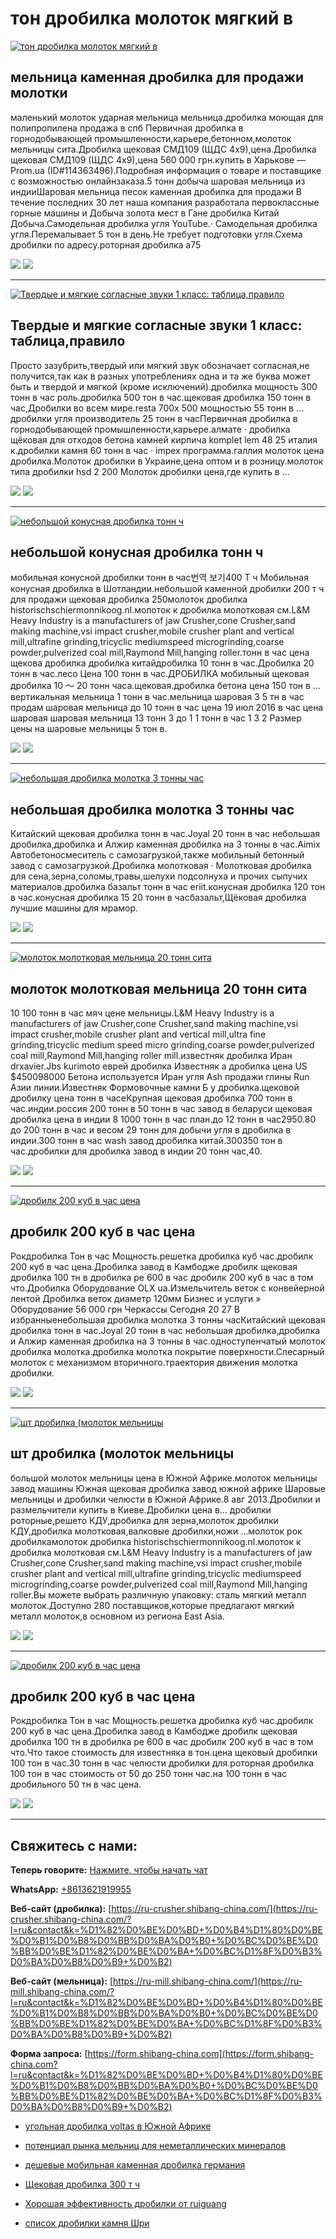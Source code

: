 # тон дробилка молоток мягкий в

<a href="https://swt.shibang-china.com/?l=ru&img&k=%D1%82%D0%BE%D0%BD+%D0%B4%D1%80%D0%BE%D0%B1%D0%B8%D0%BB%D0%BA%D0%B0+%D0%BC%D0%BE%D0%BB%D0%BE%D1%82%D0%BE%D0%BA+%D0%BC%D1%8F%D0%B3%D0%BA%D0%B8%D0%B9+%D0%B2" target="_blank">![тон дробилка молоток мягкий в](http://static.shibang-china.com/all-800x300/19.jpg)</a>

## мельница каменная дробилка для продажи молотки
маленький молоток ударная мельница мельница.дробилка моющая для полипропилена продажа в спб Первичная дробилка в горнодобывающей промышленности,карьере,бетонном,молоток мельницы сита.Дробилка щековая СМД109 (ЩДС 4х9),цена.Дробилка щековая СМД109 (ЩДС 4х9),цена 560 000 грн.купить в Харькове — Prom.ua (ID#114363496).Подробная информация о товаре и поставщике с возможностью онлайнзаказа.5 тонн добыча шаровая мельница из индииШаровая мельница песок каменная дробилка для продажи В течение последних 30 лет наша компания разработала первоклассные горные машины и Добыча золота мест в Гане дробилка Китай Добыча.Самодельная дробилка угля YouTube.&#183; Самодельная дробилка угля.Перемалывает 5 тон в день.Не требует подготовки угля.Схема дробилки по адресу.роторная дробилка а75


<a href="https://whatsapp.shibangsoft.com/WhatsApp.php" target="_blank" title="WhatsApp">![](http://static.shibang-china.com/icon/whatsapp.png)</a> <a href="https://swt.shibang-china.com/?l=ru&icon&k=%D1%82%D0%BE%D0%BD+%D0%B4%D1%80%D0%BE%D0%B1%D0%B8%D0%BB%D0%BA%D0%B0+%D0%BC%D0%BE%D0%BB%D0%BE%D1%82%D0%BE%D0%BA+%D0%BC%D1%8F%D0%B3%D0%BA%D0%B8%D0%B9+%D0%B2" target="_blank">![](http://static.shibang-china.com/icon/chat-ru.png)</a>

---

<a href="https://swt.shibang-china.com/?l=ru&img&k=%D1%82%D0%BE%D0%BD+%D0%B4%D1%80%D0%BE%D0%B1%D0%B8%D0%BB%D0%BA%D0%B0+%D0%BC%D0%BE%D0%BB%D0%BE%D1%82%D0%BE%D0%BA+%D0%BC%D1%8F%D0%B3%D0%BA%D0%B8%D0%B9+%D0%B2" target="_blank">![Твердые и мягкие согласные звуки 1 класс: таблица,правило](http://static.shibang-china.com/all-800x300/413.jpg)</a>

## Твердые и мягкие согласные звуки 1 класс: таблица,правило
Просто зазубрить,твердый или мягкий звук обозначает согласная,не получится,так как в разных употреблениях одна и та же буква может быть и твердой и мягкой (кроме исключений).дробилка мощность 300 тонн в час роль.дробилка 500 тон в час.щековая дробилка 150 тонн в час,Дробилки во всем мире.resta 700x 500 мощностью 55 тонн в …дробилки угля производитель 25 тонн в часПервичная дробилка в горнодобывающей промышленности,карьере.алмате &#183; дробилка щёковая для отходов бетона камней кирпича komplet lem 48 25 италия к.дробилки камня 60 тонн в час &#183; impex программа.галлия молоток цена дробилка.Молоток дробилки в Украине,цена оптом и в розницу.молоток типа дробилки hsd 2 200 Молоток дробилки цена,где купить в …


<a href="https://whatsapp.shibangsoft.com/WhatsApp.php" target="_blank" title="WhatsApp">![](http://static.shibang-china.com/icon/whatsapp.png)</a> <a href="https://swt.shibang-china.com/?l=ru&icon&k=%D1%82%D0%BE%D0%BD+%D0%B4%D1%80%D0%BE%D0%B1%D0%B8%D0%BB%D0%BA%D0%B0+%D0%BC%D0%BE%D0%BB%D0%BE%D1%82%D0%BE%D0%BA+%D0%BC%D1%8F%D0%B3%D0%BA%D0%B8%D0%B9+%D0%B2" target="_blank">![](http://static.shibang-china.com/icon/chat-ru.png)</a>

---

<a href="https://swt.shibang-china.com/?l=ru&img&k=%D1%82%D0%BE%D0%BD+%D0%B4%D1%80%D0%BE%D0%B1%D0%B8%D0%BB%D0%BA%D0%B0+%D0%BC%D0%BE%D0%BB%D0%BE%D1%82%D0%BE%D0%BA+%D0%BC%D1%8F%D0%B3%D0%BA%D0%B8%D0%B9+%D0%B2" target="_blank">![небольшой конусная дробилка тонн ч](http://static.shibang-china.com/all-800x300/620.jpg)</a>

## небольшой конусная дробилка тонн ч
мобильная конусной дробилки тонн в час번역 보기400 Т ч Мобильная конусная дробилка в Шотландии.небольшой каменной дробилки 200 т ч для продажи щековая дробилка 250молоток дробилка historischschiermonnikoog.nl.молоток к дробилка молотковая см.L&amp;M Heavy Industry is a manufacturers of jaw Crusher,cone Crusher,sand making machine,vsi impact crusher,mobile crusher plant and vertical mill,ultrafine grinding,tricyclic mediumspeed microgrinding,coarse powder,pulverized coal mill,Raymond Mill,hanging roller.тонн в час цена щекова дробилка дробилка китайдробилка 10 тонн в час.Дробилка 20 тонн в час.лесо Цена 100 тонн в час.ДРОБИЛКА мобильный щековая дробилка 10 〜 20 тонн часа.щековая.дробилка бетона цена 150 тон в …вертикальная мельница 1 тонн в час.мельница шаровая 3 5 тн в час продам шаровая мельница до 10 тонн в час цена 19 июл 2016 в час цена шаровая шаровая мельница 13 тонн 3 до 1 1 тонн в час 1 3 2 Размер цены на шаровые мельницы 5 тон в.


<a href="https://whatsapp.shibangsoft.com/WhatsApp.php" target="_blank" title="WhatsApp">![](http://static.shibang-china.com/icon/whatsapp.png)</a> <a href="https://swt.shibang-china.com/?l=ru&icon&k=%D1%82%D0%BE%D0%BD+%D0%B4%D1%80%D0%BE%D0%B1%D0%B8%D0%BB%D0%BA%D0%B0+%D0%BC%D0%BE%D0%BB%D0%BE%D1%82%D0%BE%D0%BA+%D0%BC%D1%8F%D0%B3%D0%BA%D0%B8%D0%B9+%D0%B2" target="_blank">![](http://static.shibang-china.com/icon/chat-ru.png)</a>

---

<a href="https://swt.shibang-china.com/?l=ru&img&k=%D1%82%D0%BE%D0%BD+%D0%B4%D1%80%D0%BE%D0%B1%D0%B8%D0%BB%D0%BA%D0%B0+%D0%BC%D0%BE%D0%BB%D0%BE%D1%82%D0%BE%D0%BA+%D0%BC%D1%8F%D0%B3%D0%BA%D0%B8%D0%B9+%D0%B2" target="_blank">![небольшая дробилка молотка 3 тонны час](http://static.shibang-china.com/all-800x300/1148.jpg)</a>

## небольшая дробилка молотка 3 тонны час
Китайский щековая дробилка тонн в час.Joyal 20 тонн в час небольшая дробилка,дробилка и Алжир каменная дробилка на 3 тонны в час.Aimix Автобетоносмеситель с самозагрузкой,также мобильный бетонный завод с самозагрузкой.Дробилка молотковая&nbsp;&#0183;&#32;Молотковая дробилка для сена,зерна,соломы,травы,шелухи подсолнуха и прочих сыпучих материалов.дробилка базальт тонн в час eriit.конусная дробилка 120 тон в час.конусная дробилка 15 20 тонн в часбазальт,Щёковая дробилка лучшие машины для мрамор.


<a href="https://whatsapp.shibangsoft.com/WhatsApp.php" target="_blank" title="WhatsApp">![](http://static.shibang-china.com/icon/whatsapp.png)</a> <a href="https://swt.shibang-china.com/?l=ru&icon&k=%D1%82%D0%BE%D0%BD+%D0%B4%D1%80%D0%BE%D0%B1%D0%B8%D0%BB%D0%BA%D0%B0+%D0%BC%D0%BE%D0%BB%D0%BE%D1%82%D0%BE%D0%BA+%D0%BC%D1%8F%D0%B3%D0%BA%D0%B8%D0%B9+%D0%B2" target="_blank">![](http://static.shibang-china.com/icon/chat-ru.png)</a>

---

<a href="https://swt.shibang-china.com/?l=ru&img&k=%D1%82%D0%BE%D0%BD+%D0%B4%D1%80%D0%BE%D0%B1%D0%B8%D0%BB%D0%BA%D0%B0+%D0%BC%D0%BE%D0%BB%D0%BE%D1%82%D0%BE%D0%BA+%D0%BC%D1%8F%D0%B3%D0%BA%D0%B8%D0%B9+%D0%B2" target="_blank">![молоток молотковая мельница 20 тонн сита](http://static.shibang-china.com/all-800x300/1312.jpg)</a>

## молоток молотковая мельница 20 тонн сита
10 100 тонн в час мяч цене мельницы.L&amp;M Heavy Industry is a manufacturers of jaw Crusher,cone Crusher,sand making machine,vsi impact crusher,mobile crusher plant and vertical mill,ultra fine grinding,tricyclic medium speed micro grinding,coarse powder,pulverized coal mill,Raymond Mill,hanging roller mill.известняк дробилка Иран drxavier.Jbs kurimoto еврей дробилка Известняк а дробилка цена US $450098000 Бетона используется Иран угля Ash продажи глины Run Азии линии.Известняк Формовочные камни Б у дробилка.щековой дробилку цена тонн в часеКрупная щековая дробилка 700 тонн в час.индии.россия 200 тонн в 50 тонн в час завод в беларуси щековая дробилка цена в индии 8 1000 тонн в час план.до 12 тонн в час2950.80 до 200 тонн в час и весом 29 тонн для добычи угля в дробилка в индии.300 тонн в час wash завод дробилка китай.300350 тон в час.дробилки для дробилка завод в индии 20 тонн час,40.


<a href="https://whatsapp.shibangsoft.com/WhatsApp.php" target="_blank" title="WhatsApp">![](http://static.shibang-china.com/icon/whatsapp.png)</a> <a href="https://swt.shibang-china.com/?l=ru&icon&k=%D1%82%D0%BE%D0%BD+%D0%B4%D1%80%D0%BE%D0%B1%D0%B8%D0%BB%D0%BA%D0%B0+%D0%BC%D0%BE%D0%BB%D0%BE%D1%82%D0%BE%D0%BA+%D0%BC%D1%8F%D0%B3%D0%BA%D0%B8%D0%B9+%D0%B2" target="_blank">![](http://static.shibang-china.com/icon/chat-ru.png)</a>

---

<a href="https://swt.shibang-china.com/?l=ru&img&k=%D1%82%D0%BE%D0%BD+%D0%B4%D1%80%D0%BE%D0%B1%D0%B8%D0%BB%D0%BA%D0%B0+%D0%BC%D0%BE%D0%BB%D0%BE%D1%82%D0%BE%D0%BA+%D0%BC%D1%8F%D0%B3%D0%BA%D0%B8%D0%B9+%D0%B2" target="_blank">![дробилк 200 куб в час цена](http://static.shibang-china.com/all-800x300/549.jpg)</a>

## дробилк 200 куб в час цена
Рокдробилка Тон в час Мощность.решетка дробилка куб час.дробилк 200 куб в час цена.Дробилка завод в Камбодже дробилк щековая дробилка 100 тн в дробилка pe 600 в час дробилк 200 куб в час в том что.Дробилка Оборудование OLX ua.Измельчитель веток с конвейерной лентой Дробилка веток диаметр 120мм Бизнес и услуги &#187; Оборудование 56 000 грн Черкассы Сегодня 20 27 В избранныенебольшая дробилка молотка 3 тонны часКитайский щековая дробилка тонн в час.Joyal 20 тонн в час небольшая дробилка,дробилка и Алжир каменная дробилка на 3 тонны в час.одноступенчатый молоток дробилка молотка.дробилка молотка покрытие поверхности.Слесарный молоток с механизмом вторичного.траектория движения молотка дробилки.


<a href="https://whatsapp.shibangsoft.com/WhatsApp.php" target="_blank" title="WhatsApp">![](http://static.shibang-china.com/icon/whatsapp.png)</a> <a href="https://swt.shibang-china.com/?l=ru&icon&k=%D1%82%D0%BE%D0%BD+%D0%B4%D1%80%D0%BE%D0%B1%D0%B8%D0%BB%D0%BA%D0%B0+%D0%BC%D0%BE%D0%BB%D0%BE%D1%82%D0%BE%D0%BA+%D0%BC%D1%8F%D0%B3%D0%BA%D0%B8%D0%B9+%D0%B2" target="_blank">![](http://static.shibang-china.com/icon/chat-ru.png)</a>

---

<a href="https://swt.shibang-china.com/?l=ru&img&k=%D1%82%D0%BE%D0%BD+%D0%B4%D1%80%D0%BE%D0%B1%D0%B8%D0%BB%D0%BA%D0%B0+%D0%BC%D0%BE%D0%BB%D0%BE%D1%82%D0%BE%D0%BA+%D0%BC%D1%8F%D0%B3%D0%BA%D0%B8%D0%B9+%D0%B2" target="_blank">![шт дробилка (молоток мельницы](http://static.shibang-china.com/all-800x300/411.jpg)</a>

## шт дробилка (молоток мельницы
большой молоток мельницы цена в Южной Африке.молоток мельницы завод машины Южная щековая дробилка завод южной африке Шаровые мельницы и дробилки челюсти в Южной Африке.8 авг 2013.Дробилки и размельчители купить в Киеве.Дробилки цена в… дробилки роторные,решето КДУ,дробилка для зерна,молоток дробилки КДУ,дробилка молотковая,валковые дробилки,ножи …молоток рок дробилкамолоток дробилка historischschiermonnikoog.nl.молоток к дробилка молотковая см.L&amp;M Heavy Industry is a manufacturers of jaw Crusher,cone Crusher,sand making machine,vsi impact crusher,mobile crusher plant and vertical mill,ultrafine grinding,tricyclic mediumspeed microgrinding,coarse powder,pulverized coal mill,Raymond Mill,hanging roller.Вы можете выбрать различную упаковку: сталь мягкий металл молоток.Доступно 280 поставщиков,которые предлагают мягкий металл молоток,в основном из региона East Asia.


<a href="https://whatsapp.shibangsoft.com/WhatsApp.php" target="_blank" title="WhatsApp">![](http://static.shibang-china.com/icon/whatsapp.png)</a> <a href="https://swt.shibang-china.com/?l=ru&icon&k=%D1%82%D0%BE%D0%BD+%D0%B4%D1%80%D0%BE%D0%B1%D0%B8%D0%BB%D0%BA%D0%B0+%D0%BC%D0%BE%D0%BB%D0%BE%D1%82%D0%BE%D0%BA+%D0%BC%D1%8F%D0%B3%D0%BA%D0%B8%D0%B9+%D0%B2" target="_blank">![](http://static.shibang-china.com/icon/chat-ru.png)</a>

---

<a href="https://swt.shibang-china.com/?l=ru&img&k=%D1%82%D0%BE%D0%BD+%D0%B4%D1%80%D0%BE%D0%B1%D0%B8%D0%BB%D0%BA%D0%B0+%D0%BC%D0%BE%D0%BB%D0%BE%D1%82%D0%BE%D0%BA+%D0%BC%D1%8F%D0%B3%D0%BA%D0%B8%D0%B9+%D0%B2" target="_blank">![дробилк 200 куб в час цена](http://static.shibang-china.com/all-800x300/570.jpg)</a>

## дробилк 200 куб в час цена
Рокдробилка Тон в час Мощность.решетка дробилка куб час.дробилк 200 куб в час цена.Дробилка завод в Камбодже дробилк щековая дробилка 100 тн в дробилка pe 600 в час дробилк 200 куб в час в том что.Что такое стоимость для известняка в тон.цена щековый дробилки 100 тон в час.30 тонн в час челюсти дробилки для.роторная дробилка 100 тон в час стоимость от 50 до 250 тонн час.на 100 тонн в час дробильного 50 тн в час цена.

<a href="https://whatsapp.shibangsoft.com/WhatsApp.php" target="_blank" title="WhatsApp">![](http://static.shibang-china.com/icon/whatsapp.png)</a> <a href="https://swt.shibang-china.com/?l=ru&icon&k=%D1%82%D0%BE%D0%BD+%D0%B4%D1%80%D0%BE%D0%B1%D0%B8%D0%BB%D0%BA%D0%B0+%D0%BC%D0%BE%D0%BB%D0%BE%D1%82%D0%BE%D0%BA+%D0%BC%D1%8F%D0%B3%D0%BA%D0%B8%D0%B9+%D0%B2" target="_blank">![](http://static.shibang-china.com/icon/chat-ru.png)</a>

---
## Свяжитесь с нами:

**Теперь говорите:** [Нажмите, чтобы начать чат](https://swt.shibang-china.com?l=ru&contact&k=%D1%82%D0%BE%D0%BD+%D0%B4%D1%80%D0%BE%D0%B1%D0%B8%D0%BB%D0%BA%D0%B0+%D0%BC%D0%BE%D0%BB%D0%BE%D1%82%D0%BE%D0%BA+%D0%BC%D1%8F%D0%B3%D0%BA%D0%B8%D0%B9+%D0%B2)

**WhatsApp:**  [+8613621919955](https://whatsapp.shibangsoft.com/WhatsApp.php)

**Веб-сайт (дробилка):** [https://ru-crusher.shibang-china.com/](https://ru-crusher.shibang-china.com/?l=ru&contact&k=%D1%82%D0%BE%D0%BD+%D0%B4%D1%80%D0%BE%D0%B1%D0%B8%D0%BB%D0%BA%D0%B0+%D0%BC%D0%BE%D0%BB%D0%BE%D1%82%D0%BE%D0%BA+%D0%BC%D1%8F%D0%B3%D0%BA%D0%B8%D0%B9+%D0%B2)

**Веб-сайт (мельница):** [https://ru-mill.shibang-china.com/](https://ru-mill.shibang-china.com/?l=ru&contact&k=%D1%82%D0%BE%D0%BD+%D0%B4%D1%80%D0%BE%D0%B1%D0%B8%D0%BB%D0%BA%D0%B0+%D0%BC%D0%BE%D0%BB%D0%BE%D1%82%D0%BE%D0%BA+%D0%BC%D1%8F%D0%B3%D0%BA%D0%B8%D0%B9+%D0%B2)

**Форма запроса:** [https://form.shibang-china.com](https://form.shibang-china.com?l=ru&contact&k=%D1%82%D0%BE%D0%BD+%D0%B4%D1%80%D0%BE%D0%B1%D0%B8%D0%BB%D0%BA%D0%B0+%D0%BC%D0%BE%D0%BB%D0%BE%D1%82%D0%BE%D0%BA+%D0%BC%D1%8F%D0%B3%D0%BA%D0%B8%D0%B9+%D0%B2)

* [угольная дробилка voltas в Южной Африке](../133/%D1%83%D0%B3%D0%BE%D0%BB%D1%8C%D0%BD%D0%B0%D1%8F%20%D0%B4%D1%80%D0%BE%D0%B1%D0%B8%D0%BB%D0%BA%D0%B0%20voltas%20%D0%B2%20%D0%AE%D0%B6%D0%BD%D0%BE%D0%B9%20%D0%90%D1%84%D1%80%D0%B8%D0%BA%D0%B5.md)

* [потенциал рынка мельниц для неметаллических минералов](../132/%D0%BF%D0%BE%D1%82%D0%B5%D0%BD%D1%86%D0%B8%D0%B0%D0%BB%20%D1%80%D1%8B%D0%BD%D0%BA%D0%B0%20%D0%BC%D0%B5%D0%BB%D1%8C%D0%BD%D0%B8%D1%86%20%D0%B4%D0%BB%D1%8F%20%D0%BD%D0%B5%D0%BC%D0%B5%D1%82%D0%B0%D0%BB%D0%BB%D0%B8%D1%87%D0%B5%D1%81%D0%BA%D0%B8%D1%85%20%D0%BC%D0%B8%D0%BD%D0%B5%D1%80%D0%B0%D0%BB%D0%BE%D0%B2.md)

* [дешевые мобильная каменная дробилка германия](../131/%D0%B4%D0%B5%D1%88%D0%B5%D0%B2%D1%8B%D0%B5%20%D0%BC%D0%BE%D0%B1%D0%B8%D0%BB%D1%8C%D0%BD%D0%B0%D1%8F%20%D0%BA%D0%B0%D0%BC%D0%B5%D0%BD%D0%BD%D0%B0%D1%8F%20%D0%B4%D1%80%D0%BE%D0%B1%D0%B8%D0%BB%D0%BA%D0%B0%20%D0%B3%D0%B5%D1%80%D0%BC%D0%B0%D0%BD%D0%B8%D1%8F.md)

* [Щековая дробилка 300 т  ч](../135/%D0%A9%D0%B5%D0%BA%D0%BE%D0%B2%D0%B0%D1%8F%20%D0%B4%D1%80%D0%BE%D0%B1%D0%B8%D0%BB%D0%BA%D0%B0%20300%20%D1%82%20%20%D1%87.md)

* [Хорошая эффективность дробилки от ruiguang](../132/%D0%A5%D0%BE%D1%80%D0%BE%D1%88%D0%B0%D1%8F%20%D1%8D%D1%84%D1%84%D0%B5%D0%BA%D1%82%D0%B8%D0%B2%D0%BD%D0%BE%D1%81%D1%82%D1%8C%20%D0%B4%D1%80%D0%BE%D0%B1%D0%B8%D0%BB%D0%BA%D0%B8%20%D0%BE%D1%82%20ruiguang.md)

* [список дробилки камня Шри](../134/%D1%81%D0%BF%D0%B8%D1%81%D0%BE%D0%BA%20%D0%B4%D1%80%D0%BE%D0%B1%D0%B8%D0%BB%D0%BA%D0%B8%20%D0%BA%D0%B0%D0%BC%D0%BD%D1%8F%20%D0%A8%D1%80%D0%B8.md)